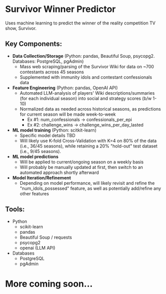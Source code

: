 # Survivor Winner Predictor
Uses machine learning to predict the winner of the reality competition TV show, Survivor.

## Key Components:
- **Data Collection/Storage** (Python: pandas, Beautiful Soup, psycopg2. Databases: PostgreSQL, pgAdmin)
  - Mass web scraping/parsing of the Survivor Wiki for data on ~700 contestants across 45 seasons
  - Supplemented with immunity idols and contestant confessionals data
- **Feature Engineering** (Python: pandas, OpenAI API)
  - Automated LLM-analysis of players' Wiki descriptions/summaries (for each individual season) into social and strategy scores (b/w 1-10)
  - Normalized data as needed across historical seasons, as predictions for current season will be made week-to-week
    - Ex #1: num_confessionals -> confessionals_per_epi
    - Ex #2: challenge_wins -> challenge_wins_per_day_lasted
- **ML model training** (Python: scitkit-learn)
  - Specific model details TBD
  - Will likely use K-fold Cross-Validation with K=4 on 80% of the data (i.e., 36/45 seasons), while retaining a 20% "hold-out" test dataset (i.e., 9/45 seasons).
- **ML model predictions**
  - Will be applied to current/ongoing season on a weekly basis
  - Will probably be manually updated at first, then switch to an automated approach shortly afterward
- **Model Iteration/Refinement**
  - Depending on model performance, will likely revisit and refine the "num_idols_possessed" feature, as well as potentially add/refine any other features
 
## Tools:
- Python
  - scikit-learn
  - pandas
  - Beautiful Soup / requests
  - psycopg2
  - openai (LLM API)
- Databases
  - PostgreSQL
  - pgAdmin
 
# More coming soon...
